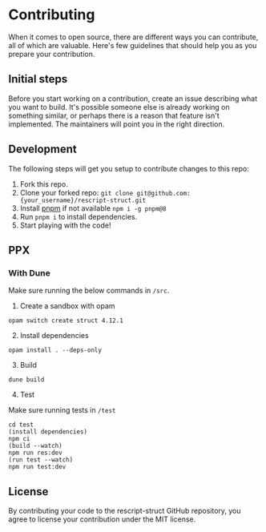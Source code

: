 # Contributing

When it comes to open source, there are different ways you can contribute, all of which are valuable. Here's few guidelines that should help you as you prepare your contribution.

## Initial steps

Before you start working on a contribution, create an issue describing what you want to build. It's possible someone else is already working on something similar, or perhaps there is a reason that feature isn't implemented. The maintainers will point you in the right direction.

## Development

The following steps will get you setup to contribute changes to this repo:

1. Fork this repo.
2. Clone your forked repo: `git clone git@github.com:{your_username}/rescript-struct.git`
3. Install [pnpm](https://pnpm.io/) if not available `npm i -g pnpm@8`
4. Run `pnpm i` to install dependencies.
5. Start playing with the code!

## PPX

### With Dune

Make sure running the below commands in `/src`.

1. Create a sandbox with opam

```
opam switch create struct 4.12.1
```

2. Install dependencies

```
opam install . --deps-only
```

3. Build

```
dune build
```

4. Test

Make sure running tests in `/test`

```
cd test
(install dependencies)
npm ci
(build --watch)
npm run res:dev
(run test --watch)
npm run test:dev
```

## License

By contributing your code to the rescript-struct GitHub repository, you agree to license your contribution under the MIT license.
